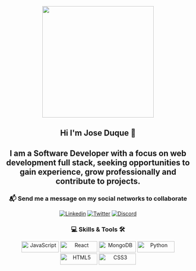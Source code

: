 <section align="center">
    <img align="center" src="https://media.giphy.com/media/zXmbOaTpbY6mA/giphy.gif" width="300">
        <h1 align="center"> Hi I'm Jose Duque 👋</h1>
        <h2 align="center">I am a Software Developer with a focus on web development full stack, 
         seeking opportunities to gain experience, grow professionally and contribute to projects.
        </h2>
 </section>
    
<div align="center">
    <h3 align="center"> 📬 Send me a message on my social networks to collaborate </h3>
    <a href="https://www.linkedin.com/in/joseduquea/" target="_blank"><img src="https://img.shields.io/badge/LinkedIn-0077B5?style=for-the-badge&logo=linkedin&logoColor=white" alt="Linkedin" target="_blank"></a>
    <a href="https://twitter.com/joseduquea" target="_blank"><img src="https://img.shields.io/badge/Twitter-1DA1F2?style=for-the-badge&logo=twitter&logoColor=white" alt="Twitter" target="_blank"></a>
    <a href="https://discord.gg/Bb5XQx9cEJ" target="_blank"><img src="https://img.shields.io/badge/Discord-7289DA?style=for-the-badge&logo=discord&logoColor=white" alt="Discord" target="_blank"></a>
</div>

<div align="center">
    <h3> 💻 Skills & Tools 🛠 </h3>
    <img src="https://img.shields.io/badge/JavaScript-F7DF1E?style=for-the-badge&logo=javascript&logoColor=black" alt="JavaScript" height="30" width="100">
    <img src="https://img.shields.io/badge/React-20232A?style=for-the-badge&logo=react&logoColor=61DAFB" alt="React" height="30" width="100">
    <img src="https://img.shields.io/badge/MongoDB-4EA94B?style=for-the-badge&logo=mongodb&logoColor=white" alt="MongoDB" height="30" width="100">
    <img src="https://img.shields.io/badge/Python-14354C?style=for-the-badge&logo=python&logoColor=white" alt="Python" height="30" width="100">
    <img src="https://img.shields.io/badge/HTML5-E34F26?style=for-the-badge&logo=html5&logoColor=white" alt="HTML5" height="30" width="100">
    <img src="https://img.shields.io/badge/CSS3-1572B6?style=for-the-badge&logo=css3&logoColor=white" alt="CSS3" height="30" width="100">
</div>


<!--
**joseduquea/joseduquea** is a ✨ _special_ ✨ repository because its `README.md` (this file) appears on your GitHub profile.


